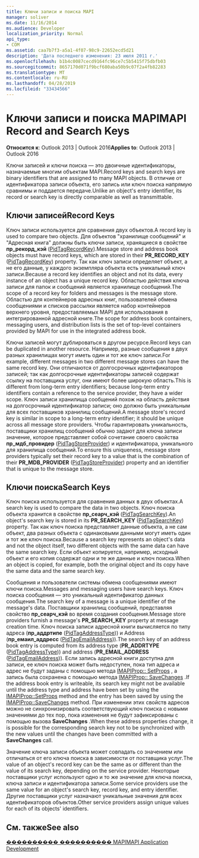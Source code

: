 ```yaml
---
title: Ключи записи и поиска MAPI
manager: soliver
ms.date: 11/16/2014
ms.audience: Developer
localization_priority: Normal
api_type:
- COM
ms.assetid: caa7b7f3-a5a1-4f07-98c9-22652ecd5d21
description: 'Дата последнего изменения: 23 июля 2011 г.'
ms.openlocfilehash: b1b4c0087cecd9164fc96ce7c5b5415f75dbfb03
ms.sourcegitcommit: 8657170d071f9bcf680aba50b9c07f2a4fb82283
ms.translationtype: MT
ms.contentlocale: ru-RU
ms.lasthandoff: 04/28/2019
ms.locfileid: "33434566"
---
```

# <a name="mapi-record-and-search-keys"></a><span data-ttu-id="8e4d2-103">Ключи записи и поиска MAPI</span><span class="sxs-lookup"><span data-stu-id="8e4d2-103">MAPI Record and Search Keys</span></span>

  
  
<span data-ttu-id="8e4d2-104">**Относится к**: Outlook 2013 | Outlook 2016</span><span class="sxs-lookup"><span data-stu-id="8e4d2-104">**Applies to**: Outlook 2013 | Outlook 2016</span></span> 
  
<span data-ttu-id="8e4d2-105">Ключи записей и ключи поиска — это двоичные идентификаторы, назначаемые многим объектам MAPI.</span><span class="sxs-lookup"><span data-stu-id="8e4d2-105">Record keys and search keys are binary identifiers that are assigned to many MAPI objects.</span></span> <span data-ttu-id="8e4d2-106">В отличие от идентификатора записи объекта, его запись или ключ поиска напрямую сравнимы и поддается передаче.</span><span class="sxs-lookup"><span data-stu-id="8e4d2-106">Unlike an object's entry identifier, its record or search key is directly comparable as well as transmittable.</span></span> 
  
## <a name="record-keys"></a><span data-ttu-id="8e4d2-107">Ключи записей</span><span class="sxs-lookup"><span data-stu-id="8e4d2-107">Record Keys</span></span>

<span data-ttu-id="8e4d2-108">Ключ записи используется для сравнения двух объектов.</span><span class="sxs-lookup"><span data-stu-id="8e4d2-108">A record key is used to compare two objects.</span></span> <span data-ttu-id="8e4d2-109">Для объектов "хранилище сообщений" и "Адресная книга" должны быть ключи записи, хранящиеся в свойстве **пр_рекорд_кэй** ([PidTagRecordKey](pidtagrecordkey-canonical-property.md)).</span><span class="sxs-lookup"><span data-stu-id="8e4d2-109">Message store and address book objects must have record keys, which are stored in their **PR_RECORD_KEY** ([PidTagRecordKey](pidtagrecordkey-canonical-property.md)) property.</span></span> <span data-ttu-id="8e4d2-110">Так как ключ записи определяет объект, а не его данные, у каждого экземпляра объекта есть уникальный ключ записи.</span><span class="sxs-lookup"><span data-stu-id="8e4d2-110">Because a record key identifies an object and not its data, every instance of an object has a unique record key.</span></span> <span data-ttu-id="8e4d2-111">Областью действия ключа записи для папок и сообщений является хранилище сообщений.</span><span class="sxs-lookup"><span data-stu-id="8e4d2-111">The scope of a record key for folders and messages is the message store.</span></span> <span data-ttu-id="8e4d2-112">Областью для контейнеров адресных книг, пользователей обмена сообщениями и списков рассылки является набор контейнеров верхнего уровня, предоставляемых MAPI для использования в интегрированной адресной книге.</span><span class="sxs-lookup"><span data-stu-id="8e4d2-112">The scope for address book containers, messaging users, and distribution lists is the set of top-level containers provided by MAPI for use in the integrated address book.</span></span>
  
<span data-ttu-id="8e4d2-113">Ключи записей могут дублироваться в другом ресурсе.</span><span class="sxs-lookup"><span data-stu-id="8e4d2-113">Record keys can be duplicated in another resource.</span></span> <span data-ttu-id="8e4d2-114">Например, разные сообщения в двух разных хранилищах могут иметь один и тот же ключ записи.</span><span class="sxs-lookup"><span data-stu-id="8e4d2-114">For example, different messages in two different message stores can have the same record key.</span></span> <span data-ttu-id="8e4d2-115">Они отличаются от долгосрочных идентификаторов записей; так как долгосрочные идентификаторы записей содержат ссылку на поставщика услуг, они имеют более широкую область.</span><span class="sxs-lookup"><span data-stu-id="8e4d2-115">This is different from long-term entry identifiers; because long-term entry identifiers contain a reference to the service provider, they have a wider scope.</span></span> <span data-ttu-id="8e4d2-116">Ключ записи хранилища сообщений похож на область действия на долгосрочный идентификатор записи; оно должно быть уникальным для всех поставщиков хранилищ сообщений.</span><span class="sxs-lookup"><span data-stu-id="8e4d2-116">A message store's record key is similar in scope to a long-term entry identifier; it should be unique across all message store providers.</span></span> <span data-ttu-id="8e4d2-117">Чтобы гарантировать уникальность, поставщики хранилищ сообщений обычно задают для ключа записи значение, которое представляет собой сочетание своего свойства **пр_мдб_провидер** ([PidTagStoreProvider](pidtagstoreprovider-canonical-property.md)) и идентификатора, уникального для хранилища сообщений.</span><span class="sxs-lookup"><span data-stu-id="8e4d2-117">To ensure this uniqueness, message store providers typically set their record key to a value that is the combination of their **PR_MDB_PROVIDER** ([PidTagStoreProvider](pidtagstoreprovider-canonical-property.md)) property and an identifier that is unique to the message store.</span></span>
  
## <a name="search-keys"></a><span data-ttu-id="8e4d2-118">Ключи поиска</span><span class="sxs-lookup"><span data-stu-id="8e4d2-118">Search Keys</span></span>

<span data-ttu-id="8e4d2-119">Ключ поиска используется для сравнения данных в двух объектах.</span><span class="sxs-lookup"><span data-stu-id="8e4d2-119">A search key is used to compare the data in two objects.</span></span> <span data-ttu-id="8e4d2-120">Ключ поиска объекта хранится в свойстве **пр_сеарч_кэй** ([PidTagSearchKey](pidtagsearchkey-canonical-property.md)).</span><span class="sxs-lookup"><span data-stu-id="8e4d2-120">An object's search key is stored in its **PR_SEARCH_KEY** ([PidTagSearchKey](pidtagsearchkey-canonical-property.md)) property.</span></span> <span data-ttu-id="8e4d2-121">Так как ключ поиска представляет данные объекта, а не сам объект, два разных объекта с одинаковыми данными могут иметь один и тот же ключ поиска.</span><span class="sxs-lookup"><span data-stu-id="8e4d2-121">Because a search key represents an object's data and not the object itself, two different objects with the same data can have the same search key.</span></span> <span data-ttu-id="8e4d2-122">Если объект копируется, например, исходный объект и его копия содержат одни и те же данные и ключ поиска.</span><span class="sxs-lookup"><span data-stu-id="8e4d2-122">When an object is copied, for example, both the original object and its copy have the same data and the same search key.</span></span>
  
<span data-ttu-id="8e4d2-123">Сообщения и пользователи системы обмена сообщениями имеют ключи поиска.</span><span class="sxs-lookup"><span data-stu-id="8e4d2-123">Messages and messaging users have search keys.</span></span> <span data-ttu-id="8e4d2-124">Ключ поиска сообщения — это уникальный идентификатор данных сообщения.</span><span class="sxs-lookup"><span data-stu-id="8e4d2-124">The search key of a message is a unique identifier of the message's data.</span></span> <span data-ttu-id="8e4d2-125">Поставщики хранилищ сообщений, представляя свойство **пр_сеарч_кэй** во время создания сообщения.</span><span class="sxs-lookup"><span data-stu-id="8e4d2-125">Message store providers furnish a message's **PR_SEARCH_KEY** property at message creation time.</span></span> <span data-ttu-id="8e4d2-126">Ключ поиска записи адресной книги вычисляется по типу адреса (**пр_аддртипе** ([PidTagAddressType](pidtagaddresstype-canonical-property.md))) и Address (**пр_емаил_аддресс** ([PidTagEmailAddress](pidtagemailaddress-canonical-property.md))).</span><span class="sxs-lookup"><span data-stu-id="8e4d2-126">The search key of an address book entry is computed from its address type (**PR_ADDRTYPE** ([PidTagAddressType](pidtagaddresstype-canonical-property.md))) and address (**PR_EMAIL_ADDRESS** ([PidTagEmailAddress](pidtagemailaddress-canonical-property.md))).</span></span> <span data-ttu-id="8e4d2-127">Если запись адресной книги доступна для записи, ее ключ поиска может быть недоступен, пока тип адреса и адрес не будут заданы с помощью метода [IMAPIProp:: SetProps](imapiprop-setprops.md) , а запись была сохранена с помощью метода [IMAPIProp:: SaveChanges](imapiprop-savechanges.md) .</span><span class="sxs-lookup"><span data-stu-id="8e4d2-127">If the address book entry is writeable, its search key might not be available until the address type and address have been set by using the [IMAPIProp::SetProps](imapiprop-setprops.md) method and the entry has been saved by using the [IMAPIProp::SaveChanges](imapiprop-savechanges.md) method.</span></span> <span data-ttu-id="8e4d2-128">При изменении этих свойств адресов можно не синхронизировать соответствующий ключ поиска с новыми значениями до тех пор, пока изменения не будут зафиксированы с помощью вызова **SaveChanges** .</span><span class="sxs-lookup"><span data-stu-id="8e4d2-128">When these address properties change, it is possible for the corresponding search key not to be synchronized with the new values until the changes have been committed with a **SaveChanges** call.</span></span> 
  
<span data-ttu-id="8e4d2-129">Значение ключа записи объекта может совпадать со значением или отличаться от его ключа поиска в зависимости от поставщика услуг.</span><span class="sxs-lookup"><span data-stu-id="8e4d2-129">The value of an object's record key can be the same as or different than the value of its search key, depending on the service provider.</span></span> <span data-ttu-id="8e4d2-130">Некоторые поставщики услуг используют одно и то же значение для ключа поиска, ключа записи и идентификатора записи.</span><span class="sxs-lookup"><span data-stu-id="8e4d2-130">Some service providers use the same value for an object's search key, record key, and entry identifier.</span></span> <span data-ttu-id="8e4d2-131">Другие поставщики услуг назначают уникальные значения для всех идентификаторов объектов.</span><span class="sxs-lookup"><span data-stu-id="8e4d2-131">Other service providers assign unique values for each of its objects' identifiers.</span></span> 
  
## <a name="see-also"></a><span data-ttu-id="8e4d2-132">См. также</span><span class="sxs-lookup"><span data-stu-id="8e4d2-132">See also</span></span>



[<span data-ttu-id="8e4d2-133">���������� ���������� MAPI</span><span class="sxs-lookup"><span data-stu-id="8e4d2-133">MAPI Application Development</span></span>](mapi-application-development.md)

